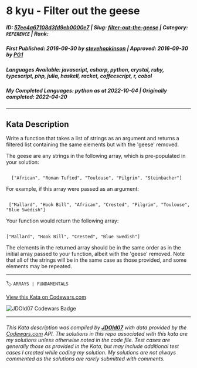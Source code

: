 # 8 kyu - Filter out the geese

##### **ID**: [57ee4a67108d3fd9eb0000e7](https://www.codewars.com/kata/57ee4a67108d3fd9eb0000e7) | **Slug**: [filter-out-the-geese](https://www.codewars.com/kata/57ee4a67108d3fd9eb0000e7) | **Category**: `REFERENCE` | **Rank**: <span style="color:white">8 kyu</span>

##### **First Published**: 2016-09-30 ***by*** [stevehopkinson](https://www.codewars.com/users/stevehopkinson) | **Approved**: 2016-09-30 ***by*** [PG1](https://www.codewars.com/users/PG1)

##### **Languages Available**: javascript, csharp, python, crystal, ruby, typescript, php, julia, haskell, racket, coffeescript, r, cobol

##### **My Completed Languages**: python ***as at*** 2022-10-04 | **Originally completed**: 2022-04-20

---

## Kata Description


Write a function that takes a list of strings as an argument and returns a filtered list containing the same elements but with the 'geese' removed.



The geese are any strings in the following array, which is pre-populated in your solution:





```

  ["African", "Roman Tufted", "Toulouse", "Pilgrim", "Steinbacher"]

```



For example, if this array were passed as an argument:



```

 ["Mallard", "Hook Bill", "African", "Crested", "Pilgrim", "Toulouse", "Blue Swedish"]

```



Your function would return the following array:



```

["Mallard", "Hook Bill", "Crested", "Blue Swedish"]

```



The elements in the returned array should be in the same order as in the initial array passed to your function, albeit with the 'geese' removed. Note that all of the strings will be in the same case as those provided, and some elements may be repeated.



---


🏷 `ARRAYS | FUNDAMENTALS`


[View this Kata on Codewars.com](https://www.codewars.com/kata/57ee4a67108d3fd9eb0000e7)

![](https://www.codewars.com/users/jdold07/badges/large "JDOld07 Codewars Badge")

---

###### *This Kata description was compiled by [**JDOld07**](https://tpstech.dev) with data provided by the [Codewars.com](https://www.codewars.com) API.  The solutions in this repo associated with this kata are my solutions unless otherwise noted in the code file.  Test cases are generally those as provided in the Kata, but may include additional test cases I created while coding my solution.  My solutions are not always commented as the solutions are rarely submitted with comments.*
